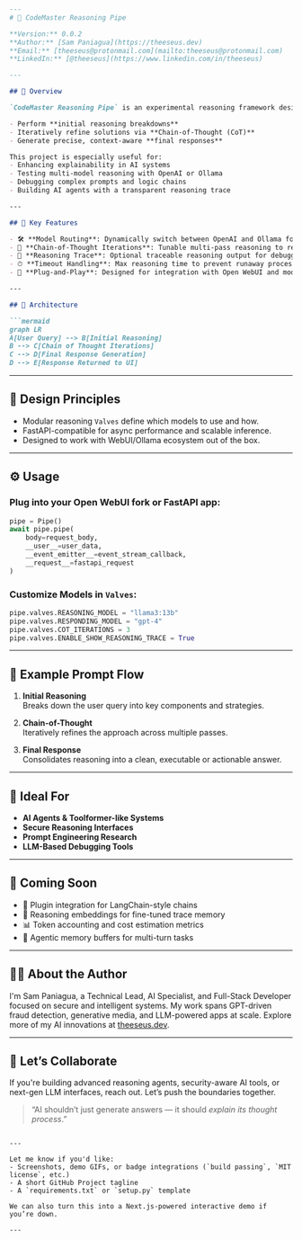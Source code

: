 ```markdown
---
# 🧠 CodeMaster Reasoning Pipe

**Version:** 0.0.2  
**Author:** [Sam Paniagua](https://theeseus.dev)  
**Email:** [theeseus@protonmail.com](mailto:theeseus@protonmail.com)  
**LinkedIn:** [@theeseus](https://www.linkedin.com/in/theeseus)

---

## 🚀 Overview

`CodeMaster Reasoning Pipe` is an experimental reasoning framework designed to extend the capabilities of modern LLM chat UIs by integrating structured, iterative thinking directly into the pipeline. Inspired by cognitive architectures and multi-model orchestration, it introduces a "reasoning pipe" model that can:

- Perform **initial reasoning breakdowns**
- Iteratively refine solutions via **Chain-of-Thought (CoT)**
- Generate precise, context-aware **final responses**

This project is especially useful for:
- Enhancing explainability in AI systems  
- Testing multi-model reasoning with OpenAI or Ollama  
- Debugging complex prompts and logic chains  
- Building AI agents with a transparent reasoning trace

---

## 🧩 Key Features

- 🛠 **Model Routing**: Dynamically switch between OpenAI and Ollama for both reasoning and response stages.
- 🔁 **Chain-of-Thought Iterations**: Tunable multi-pass reasoning to refine logical plans.
- 💬 **Reasoning Trace**: Optional traceable reasoning output for debugging and transparency.
- ⏱ **Timeout Handling**: Max reasoning time to prevent runaway processes.
- 🧪 **Plug-and-Play**: Designed for integration with Open WebUI and modular LLM backends.

---

## 🧬 Architecture

```mermaid
graph LR
A[User Query] --> B[Initial Reasoning]
B --> C[Chain of Thought Iterations]
C --> D[Final Response Generation]
D --> E[Response Returned to UI]
```

---

## 🧠 Design Principles

- Modular reasoning `Valves` define which models to use and how.
- FastAPI-compatible for async performance and scalable inference.
- Designed to work with WebUI/Ollama ecosystem out of the box.

---

## ⚙️ Usage

### Plug into your Open WebUI fork or FastAPI app:

```python
pipe = Pipe()
await pipe.pipe(
    body=request_body,
    __user__=user_data,
    __event_emitter__=event_stream_callback,
    __request__=fastapi_request
)
```

### Customize Models in `Valves`:

```python
pipe.valves.REASONING_MODEL = "llama3:13b"
pipe.valves.RESPONDING_MODEL = "gpt-4"
pipe.valves.COT_ITERATIONS = 3
pipe.valves.ENABLE_SHOW_REASONING_TRACE = True
```

---

## 🧠 Example Prompt Flow

1. **Initial Reasoning**  
   Breaks down the user query into key components and strategies.

2. **Chain-of-Thought**  
   Iteratively refines the approach across multiple passes.

3. **Final Response**  
   Consolidates reasoning into a clean, executable or actionable answer.

---

## 🔐 Ideal For

- **AI Agents & Toolformer-like Systems**
- **Secure Reasoning Interfaces**
- **Prompt Engineering Research**
- **LLM-Based Debugging Tools**

---

## 📡 Coming Soon

- 🔌 Plugin integration for LangChain-style chains  
- 🧠 Reasoning embeddings for fine-tuned trace memory  
- 📊 Token accounting and cost estimation metrics  
- 🦾 Agentic memory buffers for multi-turn tasks

---

## 👨‍💻 About the Author

I'm Sam Paniagua, a Technical Lead, AI Specialist, and Full-Stack Developer focused on secure and intelligent systems. My work spans GPT-driven fraud detection, generative media, and LLM-powered apps at scale. Explore more of my AI innovations at [theeseus.dev](https://theeseus.dev).

---

## 🤝 Let’s Collaborate

If you're building advanced reasoning agents, security-aware AI tools, or next-gen LLM interfaces, reach out. Let’s push the boundaries together.

> “AI shouldn’t just generate answers — it should *explain its thought process*.”
```

---

Let me know if you'd like:
- Screenshots, demo GIFs, or badge integrations (`build passing`, `MIT license`, etc.)
- A short GitHub Project tagline
- A `requirements.txt` or `setup.py` template

We can also turn this into a Next.js-powered interactive demo if you’re down.

---

